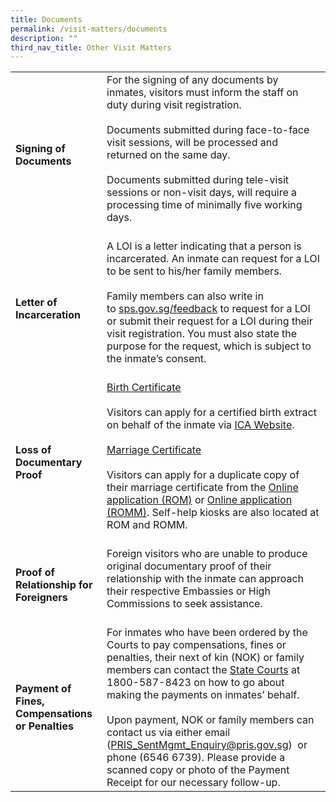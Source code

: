 ```yaml
---
title: Documents
permalink: /visit-matters/documents
description: ""
third_nav_title: Other Visit Matters
---
```

|  | | 
| -------- | -------- | 
|**Signing of Documents** |For the signing of any documents by inmates, visitors must inform the staff on duty during visit registration.<br>&nbsp;<br>Documents submitted during face-to-face visit sessions, will be processed and returned on the same day.<br>&nbsp;<br>Documents submitted during tele-visit sessions or non-visit days, will require a processing time of minimally five working days.<br>&nbsp;<br> |
|**Letter of Incarceration**| A LOI is a letter indicating that a person is incarcerated. An inmate can request for a LOI to be sent to his/her family members. <br>&nbsp;<Br>Family members can also write in to [sps.gov.sg/feedback](http://sps.gov.sg/feedback) to request for a LOI or submit their request for a LOI during their visit registration. You must also state the purpose for the request, which is subject to the inmate’s consent. <br>&nbsp;<br> | 
|**Loss of Documentary Proof** |<u>Birth Certificate</u><br>&nbsp;<br>Visitors can apply for a certified birth extract on behalf of the inmate via [ICA Website](https://www.ica.gov.sg/documents/birth/apply_extract). <br>&nbsp;<br><u>Marriage Certificate</u><br>&nbsp;<br>Visitors can apply for a duplicate copy of their marriage certificate from the [Online application (ROM)](www.rom.gov.sg/extract/rom_extract_start.asp) or [Online application (ROMM)](www.romm.gov.sg/extract/romm_extract_instruction.asp). Self-help kiosks are also located at ROM and ROMM.<br>&nbsp;<br> | 
|**Proof of Relationship for Foreigners** |Foreign visitors who are unable to produce original documentary proof of their relationship with the inmate can approach their respective Embassies or High Commissions to seek assistance.<br>&nbsp;<br> |
|**Payment of Fines, Compensations or Penalties** |For inmates who have been ordered by the Courts to pay compensations, fines or penalties, their next of kin (NOK) or family members can contact the [State Courts](https://www.judiciary.gov.sg/services/pay-a-court-fine-or-offer-of-composition) at 1800-587-8423 on how to go about making the payments on inmates’ behalf. <br>&nbsp;<br>Upon payment, NOK or family members can contact us via either email ([PRIS\_SentMgmt\_Enquiry@pris.gov.sg](mailto:PRIS_SentMgmt_Enquiry@pris.gov.sg))  or phone (6546 6739). Please provide a scanned copy or photo of the Payment Receipt for our necessary follow-up.|